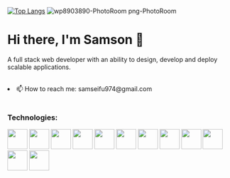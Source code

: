 [![Top Langs](https://github-readme-stats.vercel.app/api/top-langs/?username=anuraghazra&layout=compact)](https://github.com/anuraghazra/github-readme-stats)
![wp8903890-PhotoRoom png-PhotoRoom](https://user-images.githubusercontent.com/69362509/219130412-079e8d44-d813-42b6-a5c0-5e241a1d1309.png)
<h1>Hi there, I'm Samson 👋</h1>
<p>A full stack web developer with an ability to design, develop and deploy scalable applications.</p></br>     
<li>📫 How to reach me: samseifu974@gmail.com</li></br>          
              


<h3>Technologies:</h3>
<p align = "left">
<img src="https://cdn.jsdelivr.net/gh/devicons/devicon/icons/html5/html5-original.svg" height = "45"/>
<img src="https://cdn.jsdelivr.net/gh/devicons/devicon/icons/css3/css3-original.svg" height = "45"/>
<img src="https://cdn.jsdelivr.net/gh/devicons/devicon/icons/tailwindcss/tailwindcss-original-wordmark.svg" height = "45"/>
<img src="https://cdn.jsdelivr.net/gh/devicons/devicon/icons/sass/sass-original.svg" height = "45"/>
<img src="https://cdn.jsdelivr.net/gh/devicons/devicon/icons/javascript/javascript-original.svg" height = "45"/>
<img src="https://cdn.jsdelivr.net/gh/devicons/devicon/icons/react/react-original.svg" height = "45"/>
<img src="https://cdn.jsdelivr.net/gh/devicons/devicon/icons/nextjs/nextjs-original.svg" height = "45"/>
<img src="https://cdn.jsdelivr.net/gh/devicons/devicon/icons/express/express-original.svg" height = "45"/>
<img src="https://cdn.jsdelivr.net/gh/devicons/devicon/icons/nodejs/nodejs-original.svg" height = "45"/>
<img src="https://cdn.jsdelivr.net/gh/devicons/devicon/icons/mongodb/mongodb-original.svg" height = "45"/>
<img src="https://cdn.jsdelivr.net/gh/devicons/devicon/icons/python/python-original.svg" height = "45"/>
<img src="https://cdn.jsdelivr.net/gh/devicons/devicon/icons/github/github-original.svg" height = "45"/>
</p>

